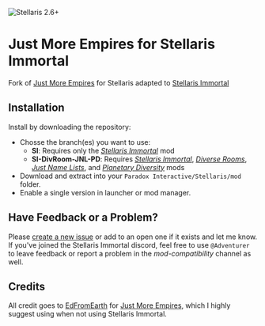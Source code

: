 ![Stellaris 2.6+](https://img.shields.io/badge/Stellaris-2.6%2B-blue)

# Just More Empires for Stellaris Immortal
Fork of [Just More Empires](https://steamcommunity.com/sharedfiles/filedetails/?id=1380773790) for Stellaris adapted to [Stellaris Immortal](https://steamcommunity.com/sharedfiles/filedetails/?id=1891758612) 

## Installation
Install by downloading the repository:

 - Chosse the branch(es) you want to use:
   - **SI**: Requires only the *[Stellaris Immortal](https://steamcommunity.com/sharedfiles/filedetails/?id=1891758612)* mod
   - **SI-DivRoom-JNL-PD**: Requires *[Stellaris Immortal](https://steamcommunity.com/sharedfiles/filedetails/?id=1891758612)*, *[Diverse Rooms](https://steamcommunity.com/workshop/filedetails/?id=902204956)*, *[Just Name Lists](https://steamcommunity.com/sharedfiles/filedetails/?id=1210945403)*, and *[Planetary Diversity](https://steamcommunity.com/sharedfiles/filedetails/?id=819148835)* mods
 - Download and extract into your `Paradox Interactive/Stellaris/mod` folder.
 - Enable a single version in launcher or mod manager.
 
## Have Feedback or a Problem?
Please [create a new issue](https://github.com/Adventurer13/JustMoreEmpires-StellarisImmortal/issues/new) or add to an open one if it exists and let me know. If you've joined the Stellaris Immortal discord, feel free to use `@Adventurer` to leave feedback or report a problem in the *mod-compatibility* channel as well.

## Credits
All credit goes to [EdFromEarth](https://steamcommunity.com/id/edfromearth) for [Just More Empires](https://steamcommunity.com/sharedfiles/filedetails/?id=1364760456), which I highly suggest using when not using Stellaris Immortal.